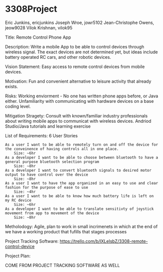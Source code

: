 # 3308Project

Eric Junkins, ericjunkins
Joseph Wroe, jowr5102
Jean-Christophe Owens, jeow9028
Vilok Krishnan, vilok95

Title: Remote Control Phone App

Description: Write a mobile App to be able to control devices through wireless signal. The exact devices are not determined yet, but ideas include battery operated RC cars, and other robotic devices.

Vision Statement: Easy access to remote control devices from mobile devices. 

Motivation: Fun and convenient alternative to leisure activity that already exists. 

Risks: 
  Working enviorment - No one has written phone apps before, or Java either.
  Unfamiliarity with communicating with hardware devices on a base coding level.

Mitigation Stragety:
  Consult with known/familiar industry professionals about writing mobile apps to communicat with wireless devices.
  Andriod Studio/Java tutorials and learning exercise

List of Requirements:
  6 User Stories
  
    As a user I want to be able to remotely turn on and off the device for the conveinence of having controls all in one place.
        Size: ~6hr
    As a developer I want to be able to choose between bluetooth to have a general purpose bluetooth selection program
        Size: ~8hr
    As a developer I want to convert bluetooth signals to desired motor output to have control over the device
        Size: ~8hr
    As a user I want to have the app organized in an easy to use and clear fashion for the purpose of ease to use
        Size: ~4hr
    As a user I want to be able to know how much battery life is left on my RC device 
        Size: ~6hr
    As a developer I want to be able to translate sensitivty of joystick movement from app to movement of the device
        Size: ~8hr
  
  
Metholodogy: Agile, plan to work in small incrimenets in which at the end of we have a working product that fufills that stages processes

Project Tracking Software:
    https://trello.com/b/lXLeIsbZ/3308-remote-control-device

Project Plan:

  COME FROM PROJECT TRACKING SOFTWARE AS WELL

